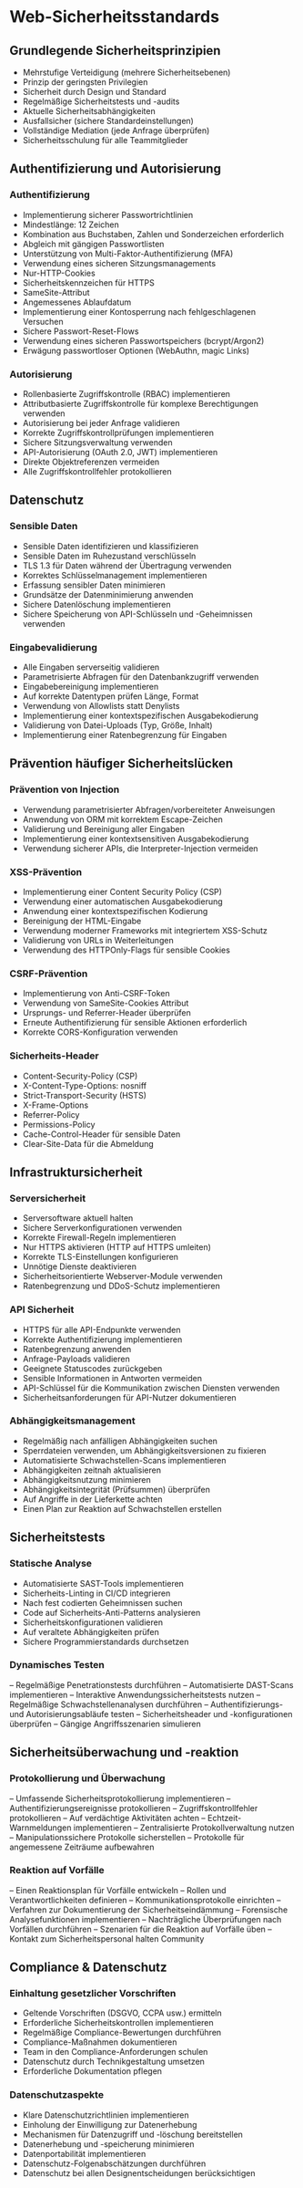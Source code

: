 # Web-Sicherheitsstandards

## Grundlegende Sicherheitsprinzipien

- Mehrstufige Verteidigung (mehrere Sicherheitsebenen)
- Prinzip der geringsten Privilegien
- Sicherheit durch Design und Standard
- Regelmäßige Sicherheitstests und -audits
- Aktuelle Sicherheitsabhängigkeiten
- Ausfallsicher (sichere Standardeinstellungen)
- Vollständige Mediation (jede Anfrage überprüfen)
- Sicherheitsschulung für alle Teammitglieder

## Authentifizierung und Autorisierung

### Authentifizierung

- Implementierung sicherer Passwortrichtlinien
- Mindestlänge: 12 Zeichen
- Kombination aus Buchstaben, Zahlen und Sonderzeichen erforderlich
- Abgleich mit gängigen Passwortlisten
- Unterstützung von Multi-Faktor-Authentifizierung (MFA)
- Verwendung eines sicheren Sitzungsmanagements
- Nur-HTTP-Cookies
- Sicherheitskennzeichen für HTTPS
- SameSite-Attribut
- Angemessenes Ablaufdatum
- Implementierung einer Kontosperrung nach fehlgeschlagenen Versuchen
- Sichere Passwort-Reset-Flows
- Verwendung eines sicheren Passwortspeichers (bcrypt/Argon2)
- Erwägung passwortloser Optionen (WebAuthn, magic Links)

### Autorisierung

- Rollenbasierte Zugriffskontrolle (RBAC) implementieren
- Attributbasierte Zugriffskontrolle für komplexe Berechtigungen verwenden
- Autorisierung bei jeder Anfrage validieren
- Korrekte Zugriffskontrollprüfungen implementieren
- Sichere Sitzungsverwaltung verwenden
- API-Autorisierung (OAuth 2.0, JWT) implementieren
- Direkte Objektreferenzen vermeiden
- Alle Zugriffskontrollfehler protokollieren

## Datenschutz

### Sensible Daten

- Sensible Daten identifizieren und klassifizieren
- Sensible Daten im Ruhezustand verschlüsseln
- TLS 1.3 für Daten während der Übertragung verwenden
- Korrektes Schlüsselmanagement implementieren
- Erfassung sensibler Daten minimieren
- Grundsätze der Datenminimierung anwenden
- Sichere Datenlöschung implementieren
- Sichere Speicherung von API-Schlüsseln und -Geheimnissen verwenden

### Eingabevalidierung

- Alle Eingaben serverseitig validieren
- Parametrisierte Abfragen für den Datenbankzugriff verwenden
- Eingabebereinigung implementieren
- Auf korrekte Datentypen prüfen Länge, Format
- Verwendung von Allowlists statt Denylists
- Implementierung einer kontextspezifischen Ausgabekodierung
- Validierung von Datei-Uploads (Typ, Größe, Inhalt)
- Implementierung einer Ratenbegrenzung für Eingaben

## Prävention häufiger Sicherheitslücken

### Prävention von Injection

- Verwendung parametrisierter Abfragen/vorbereiteter Anweisungen
- Anwendung von ORM mit korrektem Escape-Zeichen
- Validierung und Bereinigung aller Eingaben
- Implementierung einer kontextsensitiven Ausgabekodierung
- Verwendung sicherer APIs, die Interpreter-Injection vermeiden

### XSS-Prävention

- Implementierung einer Content Security Policy (CSP)
- Verwendung einer automatischen Ausgabekodierung
- Anwendung einer kontextspezifischen Kodierung
- Bereinigung der HTML-Eingabe
- Verwendung moderner Frameworks mit integriertem XSS-Schutz
- Validierung von URLs in Weiterleitungen
- Verwendung des HTTPOnly-Flags für sensible Cookies

### CSRF-Prävention

- Implementierung von Anti-CSRF-Token
- Verwendung von SameSite-Cookies Attribut
- Ursprungs- und Referrer-Header überprüfen
- Erneute Authentifizierung für sensible Aktionen erforderlich
- Korrekte CORS-Konfiguration verwenden

### Sicherheits-Header

- Content-Security-Policy (CSP)
- X-Content-Type-Options: nosniff
- Strict-Transport-Security (HSTS)
- X-Frame-Options
- Referrer-Policy
- Permissions-Policy
- Cache-Control-Header für sensible Daten
- Clear-Site-Data für die Abmeldung

## Infrastruktursicherheit

### Serversicherheit

- Serversoftware aktuell halten
- Sichere Serverkonfigurationen verwenden
- Korrekte Firewall-Regeln implementieren
- Nur HTTPS aktivieren (HTTP auf HTTPS umleiten)
- Korrekte TLS-Einstellungen konfigurieren
- Unnötige Dienste deaktivieren
- Sicherheitsorientierte Webserver-Module verwenden
- Ratenbegrenzung und DDoS-Schutz implementieren

### API Sicherheit

- HTTPS für alle API-Endpunkte verwenden
- Korrekte Authentifizierung implementieren
- Ratenbegrenzung anwenden
- Anfrage-Payloads validieren
- Geeignete Statuscodes zurückgeben
- Sensible Informationen in Antworten vermeiden
- API-Schlüssel für die Kommunikation zwischen Diensten verwenden
- Sicherheitsanforderungen für API-Nutzer dokumentieren

### Abhängigkeitsmanagement

- Regelmäßig nach anfälligen Abhängigkeiten suchen
- Sperrdateien verwenden, um Abhängigkeitsversionen zu fixieren
- Automatisierte Schwachstellen-Scans implementieren
- Abhängigkeiten zeitnah aktualisieren
- Abhängigkeitsnutzung minimieren
- Abhängigkeitsintegrität (Prüfsummen) überprüfen
- Auf Angriffe in der Lieferkette achten
- Einen Plan zur Reaktion auf Schwachstellen erstellen

## Sicherheitstests

### Statische Analyse

- Automatisierte SAST-Tools implementieren
- Sicherheits-Linting in CI/CD integrieren
- Nach fest codierten Geheimnissen suchen
- Code auf Sicherheits-Anti-Patterns analysieren
- Sicherheitskonfigurationen validieren
- Auf veraltete Abhängigkeiten prüfen
- Sichere Programmierstandards durchsetzen

### Dynamisches Testen

– Regelmäßige Penetrationstests durchführen
– Automatisierte DAST-Scans implementieren
– Interaktive Anwendungssicherheitstests nutzen
– Regelmäßige Schwachstellenanalysen durchführen
– Authentifizierungs- und Autorisierungsabläufe testen
– Sicherheitsheader und -konfigurationen überprüfen
– Gängige Angriffsszenarien simulieren

## Sicherheitsüberwachung und -reaktion

### Protokollierung und Überwachung

– Umfassende Sicherheitsprotokollierung implementieren
– Authentifizierungsereignisse protokollieren
– Zugriffskontrollfehler protokollieren
– Auf verdächtige Aktivitäten achten
– Echtzeit-Warnmeldungen implementieren
– Zentralisierte Protokollverwaltung nutzen
– Manipulationssichere Protokolle sicherstellen
– Protokolle für angemessene Zeiträume aufbewahren

### Reaktion auf Vorfälle

– Einen Reaktionsplan für Vorfälle entwickeln
– Rollen und Verantwortlichkeiten definieren
– Kommunikationsprotokolle einrichten
– Verfahren zur Dokumentierung der Sicherheitseindämmung
– Forensische Analysefunktionen implementieren
– Nachträgliche Überprüfungen nach Vorfällen durchführen
– Szenarien für die Reaktion auf Vorfälle üben
– Kontakt zum Sicherheitspersonal halten Community

## Compliance & Datenschutz

### Einhaltung gesetzlicher Vorschriften

- Geltende Vorschriften (DSGVO, CCPA usw.) ermitteln
- Erforderliche Sicherheitskontrollen implementieren
- Regelmäßige Compliance-Bewertungen durchführen
- Compliance-Maßnahmen dokumentieren
- Team in den Compliance-Anforderungen schulen
- Datenschutz durch Technikgestaltung umsetzen
- Erforderliche Dokumentation pflegen

### Datenschutzaspekte

- Klare Datenschutzrichtlinien implementieren
- Einholung der Einwilligung zur Datenerhebung
- Mechanismen für Datenzugriff und -löschung bereitstellen
- Datenerhebung und -speicherung minimieren
- Datenportabilität implementieren
- Datenschutz-Folgenabschätzungen durchführen
- Datenschutz bei allen Designentscheidungen berücksichtigen